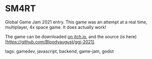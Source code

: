# SM4RT

Global Game Jam 2021 entry. This game was an attempt at a real time, multiplayer, 4x space game. It does actually work!

The game can be downloaded [on itch.io](https://synsugarstudio.itch.io/sm4rt), and the source (is here)[https://github.com/Bloodyaugust/ggj-2021].

tags: gamedev, javascript, backend, game-jam, godot
